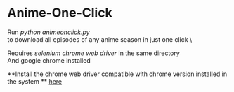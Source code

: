 # Anime-One-Click

Run *python animeonclick.py* \
to download all episodes of any anime season in just one click \

Requires *selenium chrome web driver* in the same directory \
And google chrome installed

**Install the chrome web driver compatible with chrome version installed in the system **
[here](https://chromedriver.chromium.org/downloads)

